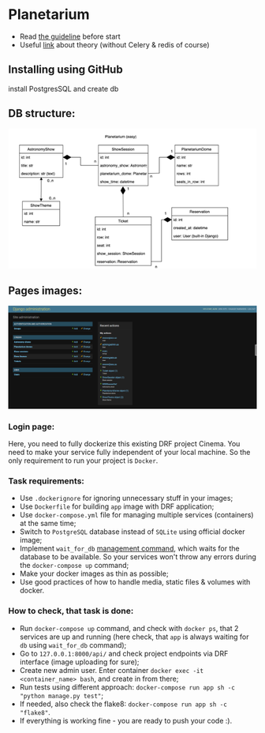 # Planetarium

- Read [the guideline](https://github.com/mate-academy/py-task-guideline/blob/main/README.md) before start
- Useful [link](https://soshace.com/dockerizing-django-with-postgres-redis-and-celery/) about theory 
  (without Celery & redis of course)
## Installing using GitHub
install PostgresSQL and create db


## DB structure:
![img1.png](img1.png)
## Pages images:
![img2.png](img2.png)
### Login page:

Here, you need to fully dockerize this existing DRF project Cinema. 
You need to make your service fully independent of your local machine.
So the only requirement to run your project is `Docker`.

### Task requirements:
- Use `.dockerignore` for ignoring unnecessary stuff in your images;
- Use `Dockerfile` for building `app` image with DRF application;
- Use `docker-compose.yml` file for managing multiple services (containers) at the same time;
- Switch to `PostgreSQL` database instead of `SQLite` using official docker image;
- Implement `wait_for_db` 
  [management command](https://docs.djangoproject.com/en/4.2/howto/custom-management-commands/), 
  which waits for the database to be available. 
  So your services won't throw any errors during the `docker-compose up` command;
- Make your docker images as thin as possible;
- Use good practices of how to handle media, static files & volumes with docker.


### How to check, that task is done:
- Run `docker-compose up` command, and check with `docker ps`, that 2 services are up and running
  (here check, that `app` is always waiting for `db` using `wait_for_db` command);
- Go to `127.0.0.1:8000/api/` and check project endpoints via DRF interface (image uploading for sure);
- Create new admin user. Enter container `docker exec -it <container_name> bash`, and create in from there;
- Run tests using different approach: `docker-compose run app sh -c "python manage.py test"`;
- If needed, also check the flake8: `docker-compose run app sh -c "flake8"`.
- If everything is working fine - you are ready to push your code :).
